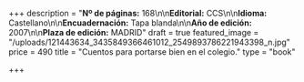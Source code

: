 +++
description = "**Nº de páginas:** 168\n\n**Editorial:** CCS\n\n**Idioma:** Castellano\n\n**Encuadernación:** Tapa blanda\n\n**Año de edición:** 2007\n\n**Plaza de edición:** MADRID"
draft = true
featured_image = "/uploads/121443634_3435849366461012_2549893786221943398_n.jpg"
price = 490
title = "Cuentos para portarse bien en el colegio."
type = "book"

+++
